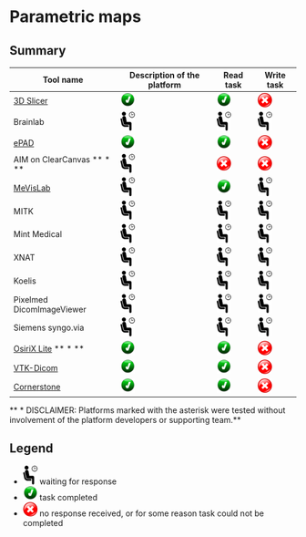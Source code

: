 # Parametric maps
## Summary

| Tool name | Description of the platform| Read task | Write task |
| -- | -- | -- | -- |
| [3D Slicer](/results/pm/slicer.md) | <img src="../images/done.png" width=25> | <img src="../images/done.png" width=25> | <img src="../images/failed.png" width=25> |
| Brainlab | <img src="../images/waiting.png" width=25> | <img src="../images/waiting.png" width=25> | <img src="../images/waiting.png" width=25> |
| [ePAD](/results/pm/epad.md) | <img src="../images/done.png" width=25> | <img src="../images/done.png" width=25> | <img src="../images/failed.png" width=25> |
| AIM on ClearCanvas ** * ** | <img src="../images/waiting.png" width=25> | <img src="../images/failed.png" width=25> | <img src="../images/failed.png" width=25> |
| [MeVisLab](/results/pm/MeVisLab.md) | <img src="../images/waiting.png" width=25> | <img src="../images/done.png" width=25> | <img src="../images/waiting.png" width=25> |
| MITK | <img src="../images/waiting.png" width=25> | <img src="../images/waiting.png" width=25> | <img src="../images/waiting.png" width=25> |
| Mint Medical | <img src="../images/waiting.png" width=25> | <img src="../images/waiting.png" width=25> | <img src="../images/waiting.png" width=25> |
| XNAT | <img src="../images/waiting.png" width=25> | <img src="../images/waiting.png" width=25> | <img src="../images/waiting.png" width=25> |
| Koelis | <img src="../images/waiting.png" width=25> | <img src="../images/waiting.png" width=25> | <img src="../images/waiting.png" width=25> |
| Pixelmed DicomImageViewer | <img src="../images/waiting.png" width=25> | <img src="../images/waiting.png" width=25> | <img src="../images/waiting.png" width=25> |
| Siemens syngo.via | <img src="../images/waiting.png" width=25> | <img src="../images/waiting.png" width=25> | <img src="../images/waiting.png" width=25> |
| [OsiriX Lite](/results/pm/osirix.md) ** * **| <img src="../images/done.png" width=25> | <img src="../images/done.png" width=25> | <img src="../images/failed.png" width=25> |
| [VTK-Dicom](/results/pm/vtk-dicom.md) | <img src="../images/done.png" width=25> | <img src="../images/done.png" width=25> | <img src="../images/failed.png" width=25> |
| [Cornerstone](/results/pm/cornerstone.md) | <img src="../images/done.png" width=25> | <img src="../images/done.png" width=25> | <img src="../images/failed.png" width=25> |

** * DISCLAIMER: Platforms marked with the asterisk were tested without involvement of the platform developers or supporting team.**

## Legend

* <img src="../images/waiting.png" width=25> waiting for response
* <img src="../images/done.png" width=25> task completed
* <img src="../images/failed.png" width=25> no response received, or for some reason task could not be completed
